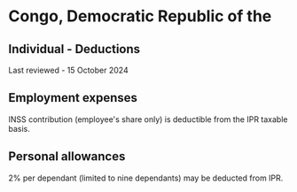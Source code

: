 # Congo, Democratic Republic of the
## Individual - Deductions
Last reviewed - 15 October 2024
## Employment expenses
INSS contribution (employee's share only) is deductible from the IPR taxable basis.
## Personal allowances
2% per dependant (limited to nine dependants) may be deducted from IPR.
